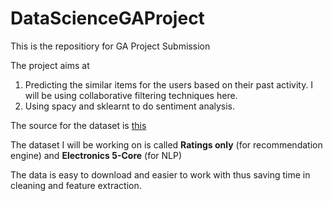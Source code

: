 # DataScienceGAProject
This is the repositiory for GA Project Submission

The project aims at 

1. Predicting the similar items for the users based on their past activity. I will be using collaborative filtering techniques here.
2. Using spacy and sklearnt to do sentiment analysis.

The source for the dataset is [this](http://jmcauley.ucsd.edu/data/amazon/)

The dataset I will be working on is called **Ratings only** (for recommendation engine) and **Electronics 5-Core** (for NLP)

The data is easy to download and easier to work with thus saving time in cleaning and feature extraction.
